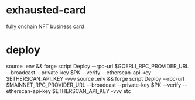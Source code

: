 # exhausted-card
fully onchain NFT business card



# deploy 
source .env && forge script Deploy --rpc-url $GOERLI_RPC_PROVIDER_URL --broadcast --private-key $PK --verify --etherscan-api-key $ETHERSCAN_API_KEY -vvv
source .env && forge script Deploy --rpc-url $MAINNET_RPC_PROVIDER_URL --broadcast --private-key $PK --verify --etherscan-api-key $ETHERSCAN_API_KEY -vvv
etc